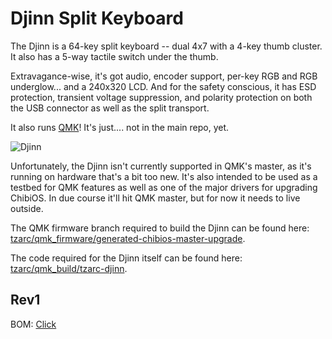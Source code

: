 # Djinn Split Keyboard

The Djinn is a 64-key split keyboard -- dual 4x7 with a 4-key thumb cluster. It also has a 5-way tactile switch under the thumb.

Extravagance-wise, it's got audio, encoder support, per-key RGB and RGB underglow... and a 240x320 LCD. And for the safety conscious, it has ESD protection, transient voltage suppression, and polarity protection on both the USB connector as well as the split transport.

It also runs [QMK](https://qmk.fm/)! It's just.... not in the main repo, yet.

![Djinn](https://i.imgur.com/iZmEG2e.jpg)

Unfortunately, the Djinn isn't currently supported in QMK's master, as it's running on hardware that's a bit too new. It's also intended to be used as a testbed for QMK features as well as one of the major drivers for upgrading ChibiOS. In due course it'll hit QMK master, but for now it needs to live outside.

The QMK firmware branch required to build the Djinn can be found here: [tzarc/qmk_firmware/generated-chibios-master-upgrade](https://github.com/tzarc/qmk_firmware/tree/generated-chibios-master-upgrade).

The code required for the Djinn itself can be found here: [tzarc/qmk_build/tzarc-djinn](https://github.com/tzarc/qmk_build/tree/master/tzarc-djinn).

## Rev1

BOM: [Click](Rev1/Djinn-BOM.md)